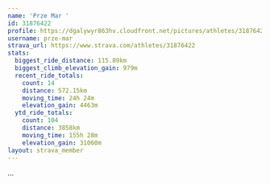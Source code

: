 ```yaml
---
name: 'Prze Mar '
id: 31876422
profile: https://dgalywyr863hv.cloudfront.net/pictures/athletes/31876422/22548952/3/large.jpg
username: prze-mar
strava_url: https://www.strava.com/athletes/31876422
stats:
  biggest_ride_distance: 115.89km
  biggest_climb_elevation_gain: 979m
  recent_ride_totals:
    count: 14
    distance: 572.15km
    moving_time: 24h 24m
    elevation_gain: 4463m
  ytd_ride_totals:
    count: 104
    distance: 3858km
    moving_time: 155h 28m
    elevation_gain: 31060m
layout: strava_member
--- 
```

...
